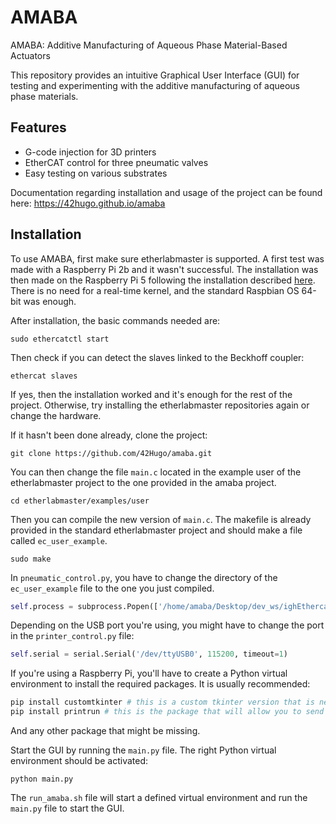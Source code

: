 AMABA
======

AMABA: Additive Manufacturing of Aqueous Phase Material-Based Actuators

This repository provides an intuitive Graphical User Interface (GUI) for testing and experimenting with the additive manufacturing of aqueous phase materials.

Features
--------

- G-code injection for 3D printers
- EtherCAT control for three pneumatic valves
- Easy testing on various substrates

 
Documentation regarding installation and usage of the project can be found here: https://42hugo.github.io/amaba


Installation
------------

To use AMABA, first make sure etherlabmaster is supported. A first test was made with a Raspberry Pi 2b and it wasn't successful. The installation was then made on the Raspberry Pi 5 following the installation described [here](https://embeng.dynv6.net/igh-ethercat-master-on-bbb-rpi). There is no need for a real-time kernel, and the standard Raspbian OS 64-bit was enough.

After installation, the basic commands needed are:

```console
sudo ethercatctl start
```

Then check if you can detect the slaves linked to the Beckhoff coupler:

```console
ethercat slaves
```

If yes, then the installation worked and it's enough for the rest of the project. Otherwise, try installing the etherlabmaster repositories again or change the hardware.

If it hasn't been done already, clone the project:

```console
git clone https://github.com/42Hugo/amaba.git
```

You can then change the file `main.c` located in the example user of the etherlabmaster project to the one provided in the amaba project.

```console
cd etherlabmaster/examples/user
```

Then you can compile the new version of `main.c`. The makefile is already provided in the standard etherlabmaster project and should make a file called `ec_user_example`.

```console
sudo make
```

In `pneumatic_control.py`, you have to change the directory of the `ec_user_example` file to the one you just compiled.

```python
self.process = subprocess.Popen(['/home/amaba/Desktop/dev_ws/ighEthercat/ethercat/examples/user/ec_user_example'],  stdin=subprocess.PIPE)
```

Depending on the USB port you're using, you might have to change the port in the `printer_control.py` file:

```python
self.serial = serial.Serial('/dev/ttyUSB0', 115200, timeout=1)
```

If you're using a Raspberry Pi, you'll have to create a Python virtual environment to install the required packages. It is usually recommended:

```python
pip install customtkinter # this is a custom tkinter version that is needed for the GUI
pip install printrun # this is the package that will allow you to send G-code to the printer
```

And any other package that might be missing.

Start the GUI by running the `main.py` file. The right Python virtual environment should be activated:

```console
python main.py
```

The `run_amaba.sh` file will start a defined virtual environment and run the `main.py` file to start the GUI.

